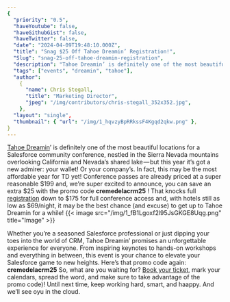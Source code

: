 ```yaml
---
{
  "priority": "0.5",
  "haveYoutube": false,
  "haveGithubGist": false,
  "haveTwitter": false,
  "date": "2024-04-09T19:48:10.000Z",
  "title": "Snag $25 Off Tahoe Dreamin’ Registration!",
  "Slug": "snag-25-off-tahoe-dreamin-registration",
  "description": "Tahoe Dreamin’ is definitely one of the most beautiful locations for a Salesforce community conference..",
  "tags": ["events", "dreamin", "tahoe"],
  "author":
    {
      "name": Chris Stegall,
      "title": "Marketing Director",
      "jpeg": "/img/contributors/chris-stegall_352x352.jpg",
    },
  "layout": "single",
  "thumbnail": { "url": "/img/1_hqvzyBpRRkssF4Kgqd2qkw.png" },
}
---
```


[Tahoe Dreamin](https://tahoedreamin.com/)’ is definitely one of the most beautiful locations for a Salesforce community conference, nestled in the Sierra Nevada mountains overlooking California and Nevada’s shared lake — but this year it’s got a new admirer: your wallet! Or your company’s.
In fact, this may be the most affordable year for TD yet! Conference passes are already priced at a super reasonable $199 and, we’re super excited to announce, you can save an extra $25 with the promo code <strong>cremedelacrm25</strong> !
That knocks full [registration](https://tahoedreamin.com/register/) down to $175 for full conference access and, with hotels still as low as $69/night, it may be the best chance (and excuse) to get up to Tahoe Dreamin for a while!
{{< image src="/img/1_fB1Lgoxf2l95JsGKGE8Uqg.png" title="Image" >}}

Whether you’re a seasoned Salesforce professional or just dipping your toes into the world of CRM, Tahoe Dreamin’ promises an unforgettable experience for everyone. From inspiring keynotes to hands-on workshops and everything in between, this event is your chance to elevate your Salesforce game to new heights.
Here’s that promo code again: <strong>cremedelacrm25</strong>
So, what are you waiting for? [Book your ticket](https://tahoedreamin.com/register/), mark your calendars, spread the word, and make sure to take advantage of the promo code)!
Until next time, keep working hard, smart, and haappy. And we’ll see oyu in the cloud.
